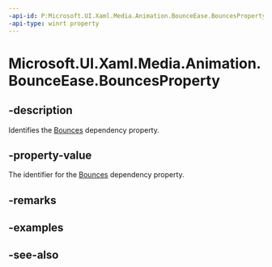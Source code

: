 ```yaml
---
-api-id: P:Microsoft.UI.Xaml.Media.Animation.BounceEase.BouncesProperty
-api-type: winrt property
---
```


<!-- Property syntax
public Windows.UI.Xaml.DependencyProperty BouncesProperty { get; }
-->

# Microsoft.UI.Xaml.Media.Animation.BounceEase.BouncesProperty

## -description
Identifies the [Bounces](bounceease_bounces.md) dependency property.

## -property-value
The identifier for the [Bounces](bounceease_bounces.md) dependency property.

## -remarks

## -examples

## -see-also
